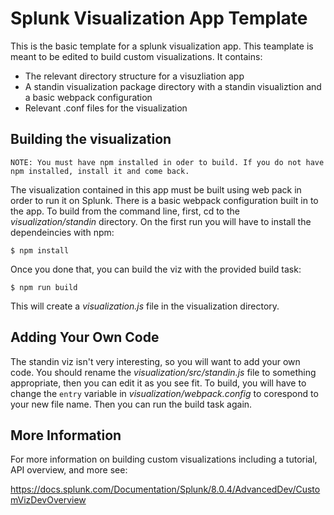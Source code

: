 # Splunk Visualization App Template

This is the basic template for a splunk visualization app. This teamplate is meant to be edited to build custom visualizations. It contains:

- The relevant directory structure for a visuzliation app
- A standin visualization package directory with a standin visualiztion and a basic webpack configuration
- Relevant .conf files for the visualization

## Building the visualization

	NOTE: You must have npm installed in oder to build. If you do not have npm installed, install it and come back. 
	
The visualization contained in this app must be built using web pack in order to run it on Splunk. There is a basic webpack configuration built in to the app. To build from the command line, first, cd to the *visualization/standin* directory. On the first run you will have to install the dependeincies with npm:

```
$ npm install
```
Once you done that, you can build the viz with the provided build task:

```
$ npm run build
```

This will create a *visualization.js* file in the visualization directory. 

## Adding Your Own Code

The standin viz isn't very interesting, so you will want to add your own code. You should rename the *visualization/src/standin.js* file to something appropriate, then you can edit it as you see fit. To build, you will have to change the `entry` variable in *visualization/webpack.config* to corespond to your new file name. Then you can run the build task again.

## More Information
For more information on building custom visualizations including a tutorial, API overview, and more see:

https://docs.splunk.com/Documentation/Splunk/8.0.4/AdvancedDev/CustomVizDevOverview

